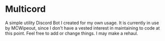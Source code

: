 # Multicord
A simple utility Discord Bot I created for my own usage. It is currently in use by MCWipeout, since I don't have a vested interest in maintaining to code at this point. Feel free to add or change things. I may make a rehaul.
